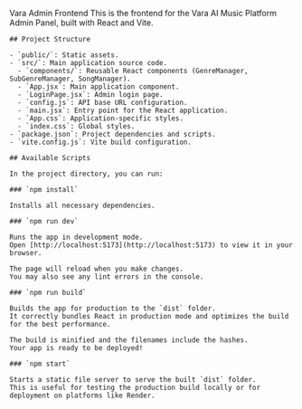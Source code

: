Vara Admin Frontend    This is the frontend for the Vara AI Music Platform Admin Panel, built with React and Vite.

    ## Project Structure

    - `public/`: Static assets.
    - `src/`: Main application source code.
      - `components/`: Reusable React components (GenreManager, SubGenreManager, SongManager).
      - `App.jsx`: Main application component.
      - `LoginPage.jsx`: Admin login page.
      - `config.js`: API base URL configuration.
      - `main.jsx`: Entry point for the React application.
      - `App.css`: Application-specific styles.
      - `index.css`: Global styles.
    - `package.json`: Project dependencies and scripts.
    - `vite.config.js`: Vite build configuration.

    ## Available Scripts

    In the project directory, you can run:

    ### `npm install`

    Installs all necessary dependencies.

    ### `npm run dev`

    Runs the app in development mode.
    Open [http://localhost:5173](http://localhost:5173) to view it in your browser.

    The page will reload when you make changes.
    You may also see any lint errors in the console.

    ### `npm run build`

    Builds the app for production to the `dist` folder.
    It correctly bundles React in production mode and optimizes the build for the best performance.

    The build is minified and the filenames include the hashes.
    Your app is ready to be deployed!

    ### `npm start`

    Starts a static file server to serve the built `dist` folder.
    This is useful for testing the production build locally or for deployment on platforms like Render.

